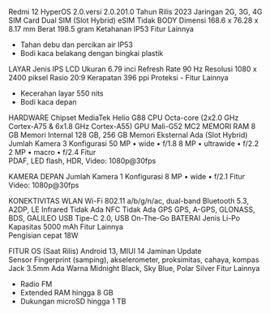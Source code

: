 Redmi 12 HyperOS 2.0.versi 2.0.201.0
Tahun Rilis	2023
Jaringan	2G, 3G, 4G
SIM Card	Dual SIM (Slot Hybrid)
eSIM	Tidak
BODY
Dimensi	168.6 x 76.28 x 8.17 mm
Berat	198.5 gram
Ketahanan	IP53
Fitur Lainnya	
- Tahan debu dan percikan air IP53
- Bodi kaca belakang dengan bingkai plastik

LAYAR
Jenis	IPS LCD
Ukuran	6.79 inci
Refresh Rate	90 Hz
Resolusi	1080 x 2400 piksel
Rasio	20:9
Kerapatan	396 ppi
Proteksi	-
Fitur Lainnya	
- Kecerahan layar 550 nits
- Bodi kaca depan

HARDWARE
Chipset	MediaTek Helio G88
CPU	Octa-core (2x2.0 GHz Cortex-A75 & 6x1.8 GHz Cortex-A55)
GPU	Mali-G52 MC2
MEMORI
RAM	8 GB
Memori Internal	128 GB, 256 GB
Memori Eksternal	Ada (Slot Hybrid)
Jumlah Kamera	3
Konfigurasi	
50 MP • wide • f/1.8
8 MP • ultrawide • f/2.2
2 MP • macro • f/2.4
Fitur	
PDAF, LED flash, HDR, Video: 1080p@30fps

KAMERA DEPAN
Jumlah Kamera	1
Konfigurasi	
8 MP • wide • f/2.1
Fitur	
Video: 1080p@30fps

KONEKTIVITAS
WLAN	Wi-Fi 802.11 a/b/g/n/ac, dual-band
Bluetooth	5.3, A2DP, LE
Infrared	Tidak Ada
NFC	Tidak Ada
GPS	GPS, A-GPS, GLONASS, BDS, GALILEO
USB	Tipe-C 2.0, USB On-The-Go
BATERAI
Jenis	Li-Po
Kapasitas	5000 mAh
Fitur Lainnya	
Pengisian cepat 18W

FITUR
OS (Saat Rilis)	Android 13, MIUI 14
Jaminan Update	
Sensor	Fingerprint (samping), akselerometer, proksimitas, cahaya, kompas
Jack 3.5mm	Ada
Warna	Midnight Black, Sky Blue, Polar Silver
Fitur Lainnya	
- Radio FM
- Extended RAM hingga 8 GB
- Dukungan microSD hingga 1 TB
